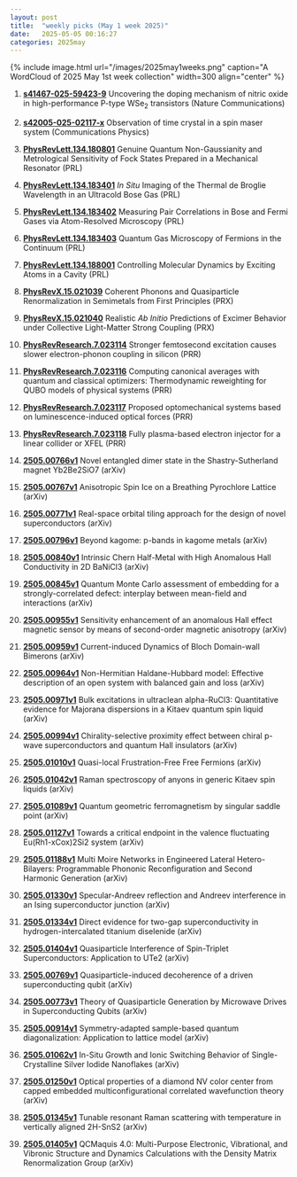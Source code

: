 ```yaml
---
layout: post
title:  "weekly picks (May 1 week 2025)"
date:   2025-05-05 00:16:27
categories: 2025may
---
```


{% include image.html url="/images/2025may1weeks.png" caption="A WordCloud of 2025 May 1st week collection" width=300 align="center" %}



1. **[s41467-025-59423-9](https://www.nature.com/articles/s41467-025-59423-9)** Uncovering the doping mechanism of nitric oxide in high-performance P-type WSe<sub>2</sub> transistors (Nature Communications)

1. **[s42005-025-02117-x](https://www.nature.com/articles/s42005-025-02117-x)** Observation of time crystal in a spin maser system (Communications Physics)




1. **[PhysRevLett.134.180801](http://link.aps.org/doi/10.1103/PhysRevLett.134.180801)** Genuine Quantum Non-Gaussianity and Metrological Sensitivity of Fock States Prepared in a Mechanical Resonator (PRL)

1. **[PhysRevLett.134.183401](http://link.aps.org/doi/10.1103/PhysRevLett.134.183401)** <i>In Situ</i> Imaging of the Thermal de Broglie Wavelength in an Ultracold Bose Gas (PRL)

1. **[PhysRevLett.134.183402](http://link.aps.org/doi/10.1103/PhysRevLett.134.183402)** Measuring Pair Correlations in Bose and Fermi Gases via Atom-Resolved Microscopy (PRL)

1. **[PhysRevLett.134.183403](http://link.aps.org/doi/10.1103/PhysRevLett.134.183403)** Quantum Gas Microscopy of Fermions in the Continuum (PRL)

1. **[PhysRevLett.134.188001](http://link.aps.org/doi/10.1103/PhysRevLett.134.188001)** Controlling Molecular Dynamics by Exciting Atoms in a Cavity (PRL)

1. **[PhysRevX.15.021039](http://link.aps.org/doi/10.1103/PhysRevX.15.021039)** Coherent Phonons and Quasiparticle Renormalization in Semimetals from First Principles (PRX)

1. **[PhysRevX.15.021040](http://link.aps.org/doi/10.1103/PhysRevX.15.021040)** Realistic <i>Ab Initio</i> Predictions of Excimer Behavior under Collective Light-Matter Strong Coupling (PRX)

1. **[PhysRevResearch.7.023114](http://link.aps.org/doi/10.1103/PhysRevResearch.7.023114)** Stronger femtosecond excitation causes slower electron-phonon coupling in silicon (PRR)

1. **[PhysRevResearch.7.023116](http://link.aps.org/doi/10.1103/PhysRevResearch.7.023116)** Computing canonical averages with quantum and classical optimizers: Thermodynamic reweighting for QUBO models of physical systems (PRR)

1. **[PhysRevResearch.7.023117](http://link.aps.org/doi/10.1103/PhysRevResearch.7.023117)** Proposed optomechanical systems based on luminescence-induced optical forces (PRR)

1. **[PhysRevResearch.7.023118](http://link.aps.org/doi/10.1103/PhysRevResearch.7.023118)** Fully plasma-based electron injector for a linear collider or XFEL (PRR)




1. **[2505.00766v1](https://arxiv.org/abs/2505.00766)** Novel entangled dimer state in the Shastry-Sutherland magnet Yb2Be2SiO7 (arXiv)

1. **[2505.00767v1](https://arxiv.org/abs/2505.00767)** Anisotropic Spin Ice on a Breathing Pyrochlore Lattice (arXiv)

1. **[2505.00771v1](https://arxiv.org/abs/2505.00771)** Real-space orbital tiling approach for the design of novel superconductors (arXiv)

1. **[2505.00796v1](https://arxiv.org/abs/2505.00796)** Beyond kagome: p-bands in kagome metals (arXiv)

1. **[2505.00840v1](https://arxiv.org/abs/2505.00840)** Intrinsic Chern Half-Metal with High Anomalous Hall Conductivity in 2D BaNiCl3 (arXiv)

1. **[2505.00845v1](https://arxiv.org/abs/2505.00845)** Quantum Monte Carlo assessment of embedding for a strongly-correlated defect: interplay between mean-field and interactions (arXiv)

1. **[2505.00955v1](https://arxiv.org/abs/2505.00955)** Sensitivity enhancement of an anomalous Hall effect magnetic sensor by means of second-order magnetic anisotropy (arXiv)

1. **[2505.00959v1](https://arxiv.org/abs/2505.00959)** Current-induced Dynamics of Bloch Domain-wall Bimerons (arXiv)

1. **[2505.00964v1](https://arxiv.org/abs/2505.00964)** Non-Hermitian Haldane-Hubbard model: Effective description of an open system with balanced gain and loss (arXiv)

1. **[2505.00971v1](https://arxiv.org/abs/2505.00971)** Bulk excitations in ultraclean alpha-RuCl3: Quantitative evidence for Majorana dispersions in a Kitaev quantum spin liquid (arXiv)

1. **[2505.00994v1](https://arxiv.org/abs/2505.00994)** Chirality-selective proximity effect between chiral p-wave superconductors and quantum Hall insulators (arXiv)

1. **[2505.01010v1](https://arxiv.org/abs/2505.01010)** Quasi-local Frustration-Free Free Fermions (arXiv)

1. **[2505.01042v1](https://arxiv.org/abs/2505.01042)** Raman spectroscopy of anyons in generic Kitaev spin liquids (arXiv)

1. **[2505.01089v1](https://arxiv.org/abs/2505.01089)** Quantum geometric ferromagnetism by singular saddle point (arXiv)

1. **[2505.01127v1](https://arxiv.org/abs/2505.01127)** Towards a critical endpoint in the valence fluctuating Eu(Rh1-xCox)2Si2 system (arXiv)

1. **[2505.01188v1](https://arxiv.org/abs/2505.01188)** Multi Moire Networks in Engineered Lateral Hetero-Bilayers: Programmable Phononic Reconfiguration and Second Harmonic Generation (arXiv)

1. **[2505.01330v1](https://arxiv.org/abs/2505.01330)** Specular-Andreev reflection and Andreev interference in an Ising superconductor junction (arXiv)

1. **[2505.01334v1](https://arxiv.org/abs/2505.01334)** Direct evidence for two-gap superconductivity in hydrogen-intercalated titanium diselenide (arXiv)

1. **[2505.01404v1](https://arxiv.org/abs/2505.01404)** Quasiparticle Interference of Spin-Triplet Superconductors: Application to UTe2 (arXiv)

1. **[2505.00769v1](https://arxiv.org/abs/2505.00769)** Quasiparticle-induced decoherence of a driven superconducting qubit (arXiv)

1. **[2505.00773v1](https://arxiv.org/abs/2505.00773)** Theory of Quasiparticle Generation by Microwave Drives in Superconducting Qubits (arXiv)

1. **[2505.00914v1](https://arxiv.org/abs/2505.00914)** Symmetry-adapted sample-based quantum diagonalization: Application to lattice model (arXiv)

1. **[2505.01062v1](https://arxiv.org/abs/2505.01062)** In-Situ Growth and Ionic Switching Behavior of Single-Crystalline Silver Iodide Nanoflakes (arXiv)

1. **[2505.01250v1](https://arxiv.org/abs/2505.01250)** Optical properties of a diamond NV color center from capped embedded multiconfigurational correlated wavefunction theory (arXiv)

1. **[2505.01345v1](https://arxiv.org/abs/2505.01345)** Tunable resonant Raman scattering with temperature in vertically aligned 2H-SnS2 (arXiv)

1. **[2505.01405v1](https://arxiv.org/abs/2505.01405)** QCMaquis 4.0: Multi-Purpose Electronic, Vibrational, and Vibronic Structure and Dynamics Calculations with the Density Matrix Renormalization Group (arXiv)

